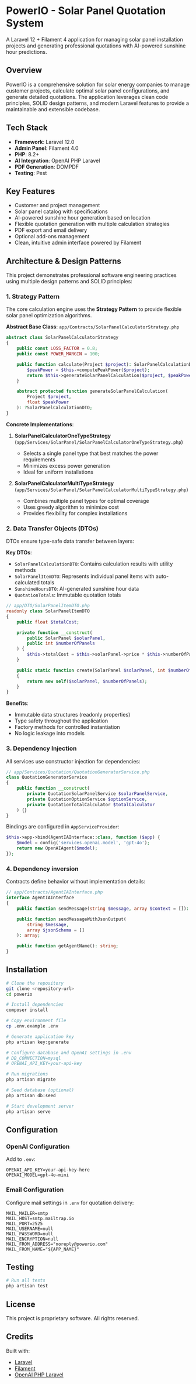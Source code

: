 # PowerIO - Solar Panel Quotation System

A Laravel 12 + Filament 4 application for managing solar panel installation projects and generating professional quotations with AI-powered sunshine hour predictions.

## Overview

PowerIO is a comprehensive solution for solar energy companies to manage customer projects, calculate optimal solar panel configurations, and generate detailed quotations. The application leverages clean code principles, SOLID design patterns, and modern Laravel features to provide a maintainable and extensible codebase.

## Tech Stack

- **Framework**: Laravel 12.0
- **Admin Panel**: Filament 4.0
- **PHP**: 8.2+
- **AI Integration**: OpenAI PHP Laravel
- **PDF Generation**: DOMPDF
- **Testing**: Pest

## Key Features

- Customer and project management
- Solar panel catalog with specifications
- AI-powered sunshine hour generation based on location
- Flexible quotation generation with multiple calculation strategies
- PDF export and email delivery
- Optional add-ons management
- Clean, intuitive admin interface powered by Filament

## Architecture & Design Patterns

This project demonstrates professional software engineering practices using multiple design patterns and SOLID principles:

### 1. Strategy Pattern

The core calculation engine uses the **Strategy Pattern** to provide flexible solar panel optimization algorithms.

**Abstract Base Class**: `app/Contracts/SolarPanelCalculatorStrategy.php`

```php
abstract class SolarPanelCalculatorStrategy
{
    public const LOSS_FACTOR = 0.8;
    public const POWER_MARGIN = 100;

    public function calculate(Project $project): SolarPanelCalculationDTO {
        $peakPower = $this->computePeakPower($project);
        return $this->generateSolarPanelCalculation($project, $peakPower);
    }

    abstract protected function generateSolarPanelCalculation(
        Project $project,
        float $peakPower
    ): ?SolarPanelCalculationDTO;
}
```

**Concrete Implementations**:

1. **SolarPanelCalculatorOneTypeStrategy** (`app/Services/SolarPanel/SolarPanelCalculatorOneTypeStrategy.php`)
   - Selects a single panel type that best matches the power requirements
   - Minimizes excess power generation
   - Ideal for uniform installations

2. **SolarPanelCalculatorMultiTypeStrategy** (`app/Services/SolarPanel/SolarPanelCalculatorMultiTypeStrategy.php`)
   - Combines multiple panel types for optimal coverage
   - Uses greedy algorithm to minimize cost
   - Provides flexibility for complex installations

### 2. Data Transfer Objects (DTOs)

DTOs ensure type-safe data transfer between layers:

**Key DTOs**:
- `SolarPanelCalculationDTO`: Contains calculation results with utility methods
- `SolarPanelItemDTO`: Represents individual panel items with auto-calculated totals
- `SunshineHoursDTO`: AI-generated sunshine hour data
- `QuotationTotals`: Immutable quotation totals

```php
// app/DTO/SolarPanelItemDTO.php
readonly class SolarPanelItemDTO
{
    public float $totalCost;

    private function __construct(
        public SolarPanel $solarPanel,
        public int $numberOfPanels
    ) {
        $this->totalCost = $this->solarPanel->price * $this->numberOfPanels;
    }

    public static function create(SolarPanel $solarPanel, int $numberOfPanels): self
    {
        return new self($solarPanel, $numberOfPanels);
    }
}
```

**Benefits**:
- Immutable data structures (readonly properties)
- Type safety throughout the application
- Factory methods for controlled instantiation
- No logic leakage into models

### 3. Dependency Injection

All services use constructor injection for dependencies:

```php
// app/Services/Quotation/QuotationGeneratorService.php
class QuotationGeneratorService
{
    public function __construct(
        private QuotationSolarPanelService $solarPanelService,
        private QuotationOptionService $optionService,
        private QuotationTotalCalculator $totalCalculator
    ) {}
}
```

Bindings are configured in `AppServiceProvider`:

```php
$this->app->bind(AgentIAInterface::class, function ($app) {
    $model = config('services.openai.model', 'gpt-4o');
    return new OpenAIAgent($model);
});
```

### 4. Dependency inversion

Contracts define behavior without implementation details:

```php
// app/Contracts/AgentIAInterface.php
interface AgentIAInterface
{
    public function sendMessage(string $message, array $context = []): string;

    public function sendMessageWithJsonOutput(
        string $message,
        array $jsonSchema = []
    ): array;

    public function getAgentName(): string;
}
```
## Installation

```bash
# Clone the repository
git clone <repository-url>
cd powerio

# Install dependencies
composer install

# Copy environment file
cp .env.example .env

# Generate application key
php artisan key:generate

# Configure database and OpenAI settings in .env
# DB_CONNECTION=mysql
# OPENAI_API_KEY=your-api-key

# Run migrations
php artisan migrate

# Seed database (optional)
php artisan db:seed

# Start development server
php artisan serve
```

## Configuration

### OpenAI Configuration

Add to `.env`:
```env
OPENAI_API_KEY=your-api-key-here
OPENAI_MODEL=gpt-4o-mini
```

### Email Configuration

Configure mail settings in `.env` for quotation delivery:
```env
MAIL_MAILER=smtp
MAIL_HOST=smtp.mailtrap.io
MAIL_PORT=2525
MAIL_USERNAME=null
MAIL_PASSWORD=null
MAIL_ENCRYPTION=null
MAIL_FROM_ADDRESS="noreply@powerio.com"
MAIL_FROM_NAME="${APP_NAME}"
```

## Testing

```bash
# Run all tests
php artisan test
```
## License

This project is proprietary software. All rights reserved.

## Credits

Built with:
- [Laravel](https://laravel.com)
- [Filament](https://filamentphp.com)
- [OpenAI PHP Laravel](https://github.com/openai-php/laravel)
